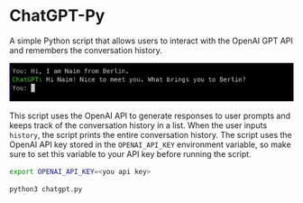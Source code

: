# ChatGPT-Py

A simple Python script that allows users to interact with the OpenAI GPT API and remembers the conversation history.

![](images/screenshot.png)


This script uses the OpenAI API to generate responses to user prompts and keeps track of the conversation history in a list. When the user inputs `history`, the script prints the entire conversation history. The script uses the OpenAI API key stored in the `OPENAI_API_KEY` environment variable, so make sure to set this variable to your API key before running the script.

```bash
export OPENAI_API_KEY=<you api key>
```

```bash
python3 chatgpt.py
```